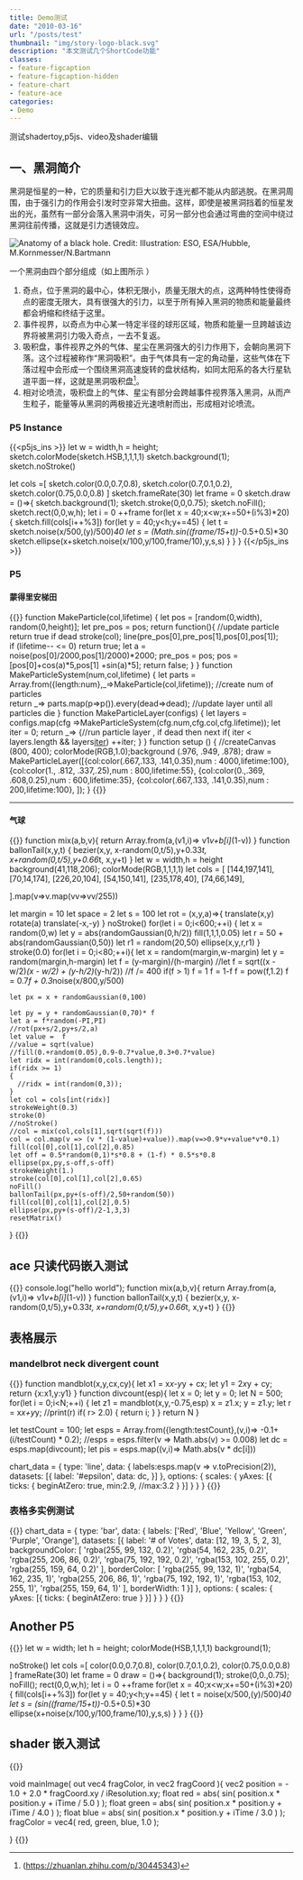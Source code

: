 ```yaml
---
title: Demo测试
date: "2010-03-16"
url: "/posts/test"
thumbnail: "img/story-logo-black.svg"
description: "本文测试几个ShortCode功能"
classes:
- feature-figcaption
- feature-figcaption-hidden
- feature-chart
- feature-ace
categories:
- Demo
---
```

测试shadertoy,p5js、video及shader编辑
<!--more-->

## 一、黑洞简介
  

黑洞是恒星的一种，它的质量和引力巨大以致于连光都不能从内部逃脱。在黑洞周围，由于强引力的作用会引发时空非常大扭曲。这样，即使是被黑洞挡着的恒星发出的光，虽然有一部分会落入黑洞中消失，可另一部分也会通过弯曲的空间中绕过黑洞往前传播，这就是引力透镜效应。

![Anatomy of a black hole. Credit: Illustration: ESO, ESA/Hubble, M.Kornmesser/N.Bartmann](/img/blackhole/intro.jpg)


一个黑洞由四个部分组成（如上图所示 ）
  

1. 奇点，位于黑洞的最中心，体积无限小，质量无限大的点，这两种特性使得奇点的密度无限大，具有很强大的引力，以至于所有掉入黑洞的物质和能量最终都会坍缩和终结于这里。
1. 事件视界，以奇点为中心某一特定半径的球形区域，物质和能量一旦跨越该边界将被黑洞引力吸入奇点，一去不复返。
1. 吸积盘，事件视界之外的气体、星尘在黑洞强大的引力作用下，会朝向黑洞下落。这个过程被称作“黑洞吸积”。由于气体具有一定的角动量，这些气体在下落过程中会形成一个围绕黑洞高速旋转的盘状结构，如同太阳系的各大行星轨道平面一样，这就是黑洞吸积盘[^2]。
1. 相对论喷流，吸积盘上的气体、星尘有部分会跨越事件视界落入黑洞，从而产生粒子，能量等从黑洞的两极接近光速喷射而出，形成相对论喷流。  
[^2]:(https://zhuanlan.zhihu.com/p/30445343)

### P5 Instance
{{<p5js_ins >}}
let w = width,h = height;
sketch.colorMode(sketch.HSB,1,1,1,1)
sketch.background(1);
sketch.noStroke()

let cols =[
  sketch.color(0.0,0.7,0.8),
  sketch.color(0.7,0.1,0.2),
  sketch.color(0.75,0.0,0.8)
  ]
sketch.frameRate(30)
let frame = 0
sketch.draw = ()=>{
  sketch.background(1);
  sketch.stroke(0,0,0.75);
  sketch.noFill();
  sketch.rect(0,0,w,h);
  let i = 0
  ++frame
  for(let x = 40;x<w;x+=50+(i%3)*20)
  {
    sketch.fill(cols[i++%3])
    for(let y = 40;y<h;y+=45)
    {
      let t = sketch.noise(x/500,(y)/500)*40
      let s = (Math.sin((frame/15+t))*-0.5+0.5)*30 
      sketch.ellipse(x+sketch.noise(x/100,y/100,frame/10),y,s,s)
    }
  }
}
{{</p5js_ins >}}

### P5
#### 蒙得里安梯田
{{<p5js >}}
function MakeParticle(col,lifetime)
{
    let pos  = [random(0,width), random(0,height)]; let pre_pos = pos;
    return function(){ //update particle  return true if dead
      stroke(col); line(pre_pos[0],pre_pos[1],pos[0],pos[1]);     
      if (lifetime-- <= 0) return true;
      let a = noise(pos[0]/2000,pos[1]/2000)*2000;
      pre_pos = pos;
      pos = [pos[0]+cos(a)*5,pos[1] +sin(a)*5];
      return false;
    }
}
function MakeParticleSystem(num,col,lifetime)
{
    let parts = Array.from({length:num},_=>MakeParticle(col,lifetime)); //create num of particles   
    return  _=> parts.map(p=>p()).every(dead=>dead); //update layer until all particles die
}
function MakeParticleLayer(configs)
{
  let layers = configs.map(cfg =>MakeParticleSystem(cfg.num,cfg.col,cfg.lifetime));
  let iter = 0;
  return _=> {//run particle layer , if dead then next 
    if( iter < layers.length && layers[iter]()) ++iter;
  }
}
function setup () {
  //createCanvas (800, 400);
  colorMode(RGB,1.0);background (.976, .949, .878);
  draw = MakeParticleLayer([{col:color(.667,.133, .141,0.35),num : 4000,lifetime:100},
      {col:color(1., .812, .337,.25),num : 800,lifetime:55},
      {col:color(0.,.369, .608,0.25),num : 600,lifetime:35},
      {col:color(.667,.133, .141,0.35),num : 200,lifetime:100},
    ]);
}
{{</p5js>}}

---
#### 气球
{{<p5js hideCode=false noSetup=true height=900 code-height=400 >}}
function mix(a,b,v){
return Array.from(a,(v1,i)=> v1*v+b[i]*(1-v))
}
function ballonTail(x,y,t)
{
bezier(x,y,
       x-random(0,t/5),y+0.33*t,
       x+random(0,t/5),y+0.66*t,
       x,y+t)
}
let w = width,h = height
background(41,118,206);
colorMode(RGB,1,1,1,1)
let cols = [
  [144,197,141],  
  [70,14,174],
  [226,20,104], 
  [54,150,141],
  [235,178,40],
  [74,66,149],
  
].map(v=>v.map(vv=>vv/255))

let margin = 10
let space = 2
let s = 100
let rot = (x,y,a)=>{
  translate(x,y)
  rotate(a)
  translate(-x,-y)
}
noStroke()
for(let i = 0;i<600;++i)
{
  let x = random(0,w)
  let y = abs(randomGaussian(0,h/2))
  fill(1,1,1,0.05)
  let r = 50 + abs(randomGaussian(0,50))
  let r1 = random(20,50)
  ellipse(x,y,r,r1)
}
stroke(0.0)
for(let i = 0;i<80;++i){
  let x = random(margin,w-margin)
  let y = random(margin,h-margin)
  let f = (y-margin)/(h-margin)
    //let f = sqrt((x - w/2)*(x - w/2) + (y-h/2)*(y-h/2))
    //f /= 400
    if(f > 1) f = 1
    f = 1-f
    f = pow(f,1.2)
    f = 0.7*f + 0.3*noise(x/800,y/500)
    
    let px = x + randomGaussian(0,100)
    
    let py = y + randomGaussian(0,70)* f
    let a = f*random(-PI,PI)
    //rot(px+s/2,py+s/2,a)
    let value =  f
    //value = sqrt(value)
    //fill(0.+random(0.05),0.9-0.7*value,0.3+0.7*value)
    let ridx = int(random(0,cols.length));
    if(ridx >= 1)
    {
      //ridx = int(random(0,3));
    }
    let col = cols[int(ridx)]
    strokeWeight(0.3)
    stroke(0)
    //noStroke()
    //col = mix(col,cols[1],sqrt(sqrt(f)))
    col = col.map(v => (v * (1-value)+value)).map(v=>0.9*v+value*v*0.1)
    fill(col[0],col[1],col[2],0.85)
    let off = 0.5*random(0,1)*s*0.8 + (1-f) * 0.5*s*0.8
    ellipse(px,py,s-off,s-off)
    strokeWeight(1.)
    stroke(col[0],col[1],col[2],0.65)
    noFill()
    ballonTail(px,py+(s-off)/2,50+random(50))
    fill(col[0],col[1],col[2],0.5)
    ellipse(px,py+(s-off)/2-1,3,3)
    resetMatrix()
} 
{{</p5js >}}

## ace 只读代码嵌入测试
{{<ace height=300 readOnly=true >}}
console.log("hello world");
function mix(a,b,v){
return Array.from(a,(v1,i)=> v1*v+b[i]*(1-v))
}
function ballonTail(x,y,t)
{
bezier(x,y,
       x-random(0,t/5),y+0.33*t,
       x+random(0,t/5),y+0.66*t,
       x,y+t)
}
{{</ace>}}



## 表格展示
### mandelbrot neck divergent count
{{<chart code-height=360 height=300 hideCode=false >}}
function mandblot(x,y,cx,cy){
  let x1 = x*x-y*y + cx;
  let y1 = 2*x*y + cy;
  return {x:x1,y:y1}
}
function divcount(esp){
  let x = 0;
  let y = 0;
  let N = 500;
  for(let i = 0;i<N;++i)
  {
    let z1 = mandblot(x,y,-0.75,esp)
    x = z1.x;
    y = z1.y;
    let r = x*x+y*y;
    //print(r)
    if( r> 2.0)
    {
      return i;
    }
  }
  return N
}


let testCount = 100;
let esps = Array.from({length:testCount},(v,i)=> -0.1+(i/testCount) * 0.2);
//esps = esps.filter(v => Math.abs(v) >= 0.008)
let dc = esps.map(divcount);
let pis = esps.map((v,i)=> Math.abs(v * dc[i]))

chart_data = {
    type: 'line',
    data: {
    	labels:esps.map(v => v.toPrecision(2)),       
        datasets: [{
            label: '#epsilon',
            data: dc,
        }]
    },
    options: {
        scales: {
            yAxes: [{
                ticks: {
                    beginAtZero: true,
                    min:2.9,
                    //max:3.2
                }
            }]
        }
    }
}
{{</chart>}}
### 表格多实例测试
{{<chart code-height=360 height=300 hideCode=true >}}
chart_data =  {
  type: 'bar',
  data: {
      labels: ['Red', 'Blue', 'Yellow', 'Green', 'Purple', 'Orange'],
      datasets: [{
          label: '# of Votes',
          data: [12, 19, 3, 5, 2, 3],
          backgroundColor: [
              'rgba(255, 99, 132, 0.2)',
              'rgba(54, 162, 235, 0.2)',
              'rgba(255, 206, 86, 0.2)',
              'rgba(75, 192, 192, 0.2)',
              'rgba(153, 102, 255, 0.2)',
              'rgba(255, 159, 64, 0.2)'
          ],
          borderColor: [
              'rgba(255, 99, 132, 1)',
              'rgba(54, 162, 235, 1)',
              'rgba(255, 206, 86, 1)',
              'rgba(75, 192, 192, 1)',
              'rgba(153, 102, 255, 1)',
              'rgba(255, 159, 64, 1)'
          ],
          borderWidth: 1
      }]
  },
  options: {
      scales: {
          yAxes: [{
              ticks: {
                  beginAtZero: true
              }
          }]
      }
  }
}
{{</chart>}}
## Another P5
{{<p5js  noSetup=true hideCode=true >}}
let w = width;
let h = height;
colorMode(HSB,1,1,1,1)
background(1);

noStroke()
let cols =[
  color(0.0,0.7,0.8),
  color(0.7,0.1,0.2),
  color(0.75,0.0,0.8)
  ]
frameRate(30)
let frame = 0
draw = ()=>{
  background(1);
  stroke(0,0.,0.75);
  noFill();
  rect(0,0,w,h);
  let i = 0
  ++frame
  for(let x = 40;x<w;x+=50+(i%3)*20)
  {
    fill(cols[i++%3])
    for(let y = 40;y<h;y+=45)
    {
      let t = noise(x/500,(y)/500)*40
      let s = (sin((frame/15+t))*-0.5+0.5)*30 
      ellipse(x+noise(x/100,y/100,frame/10),y,s,s)
    }
  }
}
{{</p5js >}}

## shader 嵌入测试
{{<shader >}}

void mainImage( out vec4 fragColor, in vec2 fragCoord ){
  vec2 position = - 1.0 + 2.0 * fragCoord.xy / iResolution.xy;
  float red = abs( sin( position.x * position.y + iTime / 5.0 ) );
  float green = abs( sin( position.x * position.y + iTime / 4.0 ) );
  float blue = abs( sin( position.x * position.y + iTime / 3.0 ) );
  fragColor = vec4( red, green, blue, 1.0 );

}
{{</shader >}}



